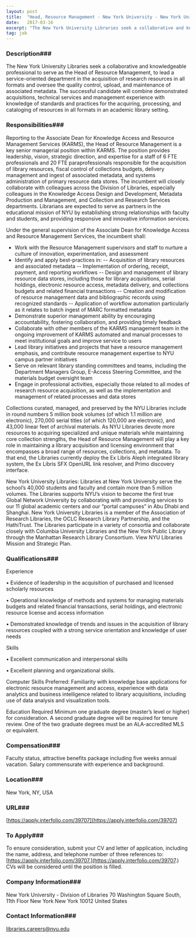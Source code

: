 ```yaml
---
layout: post
title:  "Head, Resource Management - New York University - New York University"
date:   2017-03-16
excerpt: "The New York University Libraries seek a collaborative and knowledgeable professional to serve as the Head of Resource Management, to lead a service-oriented department in the acquisition of research resources in all formats and oversee the quality control, upload, and maintenance of associated metadata. The successful candidate will combine demonstrated..."
tag: job
---
```


### Description###

The New York University Libraries seek a collaborative and knowledgeable professional to serve as the Head of Resource Management, to lead a service-oriented department in the acquisition of research resources in all formats and oversee the quality control, upload, and maintenance of associated metadata. The successful candidate will combine demonstrated acquisitions, technical services and management experience with knowledge of standards and practices for the acquiring, processing, and cataloging of resources in all formats in an academic library setting.


### Responsibilities###

Reporting to the Associate Dean for Knowledge Access and Resource Management Services (KARMS), the Head of Resource Management is a key senior managerial position within KARMS. The position provides leadership, vision, strategic direction, and expertise for a staff of 6 FTE professionals and 20 FTE paraprofessionals responsible for the acquisition of library resources, fiscal control of collections budgets, delivery management and ingest of associated metadata, and systems administration of primary resource data stores. The incumbent will closely collaborate with colleagues across the Division of Libraries, especially colleagues in the Knowledge Access Design and Development, Metadata Production and Management, and Collection and Research Services departments. Librarians are expected to serve as partners in the educational mission of NYU by establishing strong relationships with faculty and students, and providing responsive and innovative information services.

Under the general supervision of the Associate Dean for Knowledge Access and Resource Management Services, the incumbent shall:
- Work with the Resource Management supervisors and staff to nurture a culture of innovation, experimentation, and assessment
- Identify and apply best-practices in:
-- Acquisition of library resources and associated metadata
-- Implementation of ordering, receipt, payment, and reporting workflows
-- Design and management of library resource data stores, including those for library acquisitions, serial holdings, electronic resource access, metadata delivery, and collections budgets and related financial transactions
-- Creation and modification of resource management data and bibliographic records using recognized standards
-- Application of workflow automation particularly as it relates to batch ingest of MARC formatted metadata
- Demonstrate superior management ability by encouraging accountability, fostering collaboration, and providing timely feedback
- Collaborate with other members of the KARMS management team in the ongoing improvement of KARMS automated and manual processes to meet institutional goals and improve service to users
- Lead library initiatives and projects that have a resource management emphasis, and contribute resource management expertise to NYU campus partner initiatives
- Serve on relevant library standing committees and teams, including the Department Managers Group, E-Access Steering Committee, and the materials budget oversight team
- Engage in professional activities, especially those related to all modes of research resource acquisition, as well as the implementation and management of related processes and data stores

Collections curated, managed, and preserved by the NYU Libraries include in round numbers 5 million book volumes (of which 1.1 million are electronic), 270,000 serial titles (of which 120,000 are electronic), and 43,000 linear feet of archival materials. As NYU Libraries devote more resources to acquiring specialized and unique materials while maintaining core collection strengths, the Head of Resource Management will play a key role in maintaining a library acquisition and licensing environment that encompasses a broad range of resources, collections, and metadata. To that end, the Libraries currently deploy the Ex Libris Aleph integrated library system, the Ex Libris SFX OpenURL link resolver, and Primo discovery interface.

New York University Libraries: Libraries at New York University serve the school’s 40,000 students and faculty and contain more than 5 million volumes. The Libraries supports NYU’s vision to become the first true Global Network University by collaborating with and providing services to our 11 global academic centers and our “portal campuses” in Abu Dhabi and Shanghai. New York University Libraries is a member of the Association of Research Libraries, the OCLC Research Library Partnership, and the HathiTrust. The Libraries participate in a variety of consortia and collaborate closely with Columbia University Libraries and the New York Public Library through the Manhattan Research Library Consortium. View NYU Libraries Mission and Strategic Plan.


### Qualifications###

Experience

•  Evidence of leadership in the acquisition of purchased and licensed scholarly resources

•  Operational knowledge of methods and systems for managing materials budgets and related financial transactions, serial holdings, and electronic resource license and access information

•  Demonstrated knowledge of trends and issues in the acquisition of library resources coupled with a strong service orientation and knowledge of user needs

Skills

•  Excellent communication and interpersonal skills

•  Excellent planning and organizational skills.

Computer Skills
Preferred: Familiarity with knowledge base applications for electronic resource management and access, experience with data analytics and business intelligence related to library acquisitions, including use of data analysis and visualization tools.

Education Required
Minimum one graduate degree (master’s level or higher) for consideration. A second graduate degree will be required for tenure review. One of the two graduate degrees must be an ALA-accredited MLS or equivalent.


### Compensation###

Faculty status, attractive benefits package including five weeks annual vacation. Salary commensurate with experience and background.


### Location###

New York, NY, USA


### URL###

[https://apply.interfolio.com/39707](https://apply.interfolio.com/39707)

### To Apply###

To ensure consideration, submit your CV and letter of application, including the name, address, and telephone number of three references to: [https://apply.interfolio.com/39707.](https://apply.interfolio.com/39707.) CVs will be considered until the position is filled.


### Company Information###

New York University - Division of Libraries
70 Washington Square South, 11th Floor
New York New York 10012
United States


### Contact Information###

libraries.careers@nyu.edu

